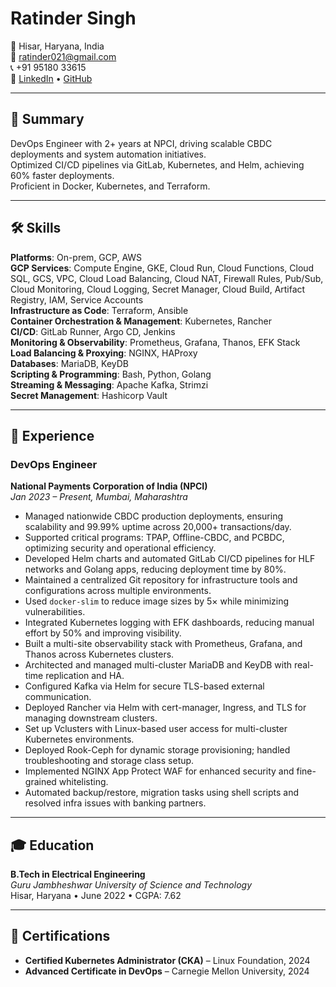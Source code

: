 # Ratinder Singh

📍 Hisar, Haryana, India  
📧 [ratinder021@gmail.com](mailto:ratinder021@gmail.com)  
📞 +91 95180 33615  
🔗 [LinkedIn](https://www.linkedin.com/in/ratinder-singh-151113173/) • [GitHub](https://github.com/rsingh0101)

---

## 🧾 Summary

DevOps Engineer with 2+ years at NPCI, driving scalable CBDC deployments and system automation initiatives.  
Optimized CI/CD pipelines via GitLab, Kubernetes, and Helm, achieving 60% faster deployments.  
Proficient in Docker, Kubernetes, and Terraform.

---

## 🛠️ Skills

**Platforms**: On-prem, GCP, AWS  
**GCP Services**: Compute Engine, GKE, Cloud Run, Cloud Functions, Cloud SQL, GCS, VPC, Cloud Load Balancing, Cloud NAT, Firewall Rules, Pub/Sub, Cloud Monitoring, Cloud Logging, Secret Manager, Cloud Build, Artifact Registry, IAM, Service Accounts  
**Infrastructure as Code**: Terraform, Ansible  
**Container Orchestration & Management**: Kubernetes, Rancher  
**CI/CD**: GitLab Runner, Argo CD, Jenkins  
**Monitoring & Observability**: Prometheus, Grafana, Thanos, EFK Stack  
**Load Balancing & Proxying**: NGINX, HAProxy  
**Databases**: MariaDB, KeyDB  
**Scripting & Programming**: Bash, Python, Golang  
**Streaming & Messaging**: Apache Kafka, Strimzi  
**Secret Management**: Hashicorp Vault

---

## 💼 Experience

### DevOps Engineer  
**National Payments Corporation of India (NPCI)**  
*Jan 2023 – Present, Mumbai, Maharashtra*

- Managed nationwide CBDC production deployments, ensuring scalability and 99.99% uptime across 20,000+ transactions/day.
- Supported critical programs: TPAP, Offline-CBDC, and PCBDC, optimizing security and operational efficiency.
- Developed Helm charts and automated GitLab CI/CD pipelines for HLF networks and Golang apps, reducing deployment time by 80%.
- Maintained a centralized Git repository for infrastructure tools and configurations across multiple environments.
- Used `docker-slim` to reduce image sizes by 5× while minimizing vulnerabilities.
- Integrated Kubernetes logging with EFK dashboards, reducing manual effort by 50% and improving visibility.
- Built a multi-site observability stack with Prometheus, Grafana, and Thanos across Kubernetes clusters.
- Architected and managed multi-cluster MariaDB and KeyDB with real-time replication and HA.
- Configured Kafka via Helm for secure TLS-based external communication.
- Deployed Rancher via Helm with cert-manager, Ingress, and TLS for managing downstream clusters.
- Set up Vclusters with Linux-based user access for multi-cluster Kubernetes environments.
- Deployed Rook-Ceph for dynamic storage provisioning; handled troubleshooting and storage class setup.
- Implemented NGINX App Protect WAF for enhanced security and fine-grained whitelisting.
- Automated backup/restore, migration tasks using shell scripts and resolved infra issues with banking partners.

---

## 🎓 Education

**B.Tech in Electrical Engineering**  
*Guru Jambheshwar University of Science and Technology*  
Hisar, Haryana • June 2022 • CGPA: 7.62

---

## 📜 Certifications

- **Certified Kubernetes Administrator (CKA)** – Linux Foundation, 2024  
- **Advanced Certificate in DevOps** – Carnegie Mellon University, 2024

